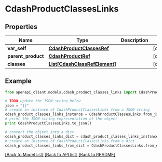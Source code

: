 # CdashProductClassesLinks


## Properties
Name | Type | Description | Notes
------------ | ------------- | ------------- | -------------
**var_self** | [**CdashProductClassesRef**](CdashProductClassesRef.md) |  | [optional] 
**parent_product** | [**CdashProductRef**](CdashProductRef.md) |  | [optional] 
**classes** | [**List[CdashClassRefElement]**](CdashClassRefElement.md) |  | [optional] 

## Example

```python
from openapi_client.models.cdash_product_classes_links import CdashProductClassesLinks

# TODO update the JSON string below
json = "{}"
# create an instance of CdashProductClassesLinks from a JSON string
cdash_product_classes_links_instance = CdashProductClassesLinks.from_json(json)
# print the JSON string representation of the object
print CdashProductClassesLinks.to_json()

# convert the object into a dict
cdash_product_classes_links_dict = cdash_product_classes_links_instance.to_dict()
# create an instance of CdashProductClassesLinks from a dict
cdash_product_classes_links_from_dict = CdashProductClassesLinks.from_dict(cdash_product_classes_links_dict)
```
[[Back to Model list]](../README.md#documentation-for-models) [[Back to API list]](../README.md#documentation-for-api-endpoints) [[Back to README]](../README.md)


